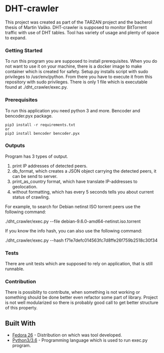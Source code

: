 # DHT-crawler

This project was created as part of the TARZAN project and the bacherol thesis of Martin Vaško.
DHT-crawler is supposed to monitor
BitTorrent traffic with use of DHT tables. Tool has variety of usage and plenty
of space to expand.

### Getting Started
To run this program you are supposed to install prerequisites. When you do not want to
use it on your machine, there is a docker image to make container which is created for
safety. Setup.py installs script with sudo privileges to /usr/env/python. From there
you have to execute it from this repository with sudo privileges. There is only 1
file which is executable found at ./dht_crawler/exec.py.

### Prerequisites

To run this application you need python 3 and more. Bencoder and bencoder.pyx package.
```
pip3 install -r requirements.txt
or
pip3 install bencoder bencoder.pyx
```

### Outputs

Program has 3 types of output.
1. print IP addresses of detected peers.
2. db_format, which creates a JSON object carrying the detected peers, it can be send to server.
3. print_as_country format, which have translate IP-addresses to geolocation.
4. without formatting, which has every 5 seconds tells you about current status of crawling.

For example, to search for Debian netinst ISO torrent peers use the following command:

./dht\_crawler/exec.py --file debian-9.6.0-amd64-netinst.iso.torrent

If you know the info hash, you can also use the following command:

./dht\_crawler/exec.py --hash f71e7defc014563fc7d8ffe26f759b2518c30f34

### Tests

There are unit tests which are supposed to rely on application, that is still runnable.

### Contribution

There is possiblity to contribute, when something is not working or something should be
done better even refactor some part of library. Project is not well modularized so
there is probably good call to get better structure of this property.

## Built With

* [Fedora 26](https://getfedora.org/) - Distribution on which was tool developed.
* [Python3/3.6](https://www.python.org/) - Programming language which is used to run exec.py program.
